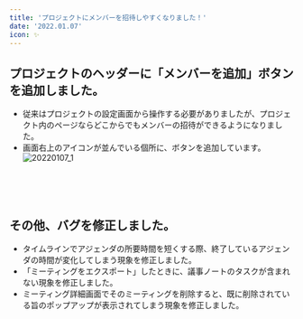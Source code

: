 ```yaml
---
title: 'プロジェクトにメンバーを招待しやすくなりました！'
date: '2022.01.07'
icon: ✨
---
```


## プロジェクトのヘッダーに「メンバーを追加」ボタンを追加しました。
- 従来はプロジェクトの設定画面から操作する必要がありましたが、プロジェクト内のページならどこからでもメンバーの招待ができるようになりました。
- 画面右上のアイコンが並んでいる個所に、ボタンを追加しています。
![20220107_1](https://user-images.githubusercontent.com/92074639/148886199-391e3042-748a-4eff-b419-bb42fe0ffe3a.png)

<br>
<br>
<br>

## その他、バグを修正しました。
- タイムラインでアジェンダの所要時間を短くする際、終了しているアジェンダの時間が変化してしまう現象を修正しました。
- 「ミーティングをエクスポート」したときに、議事ノートのタスクが含まれない現象を修正しました。
- ミーティング詳細画面でそのミーティングを削除すると、既に削除されている旨のポップアップが表示されてしまう現象を修正しました。
